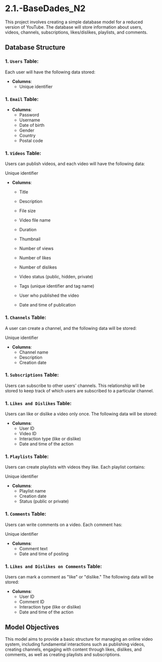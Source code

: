 # 2.1.-BaseDades_N2
This project involves creating a simple database model for a reduced version of YouTube. The database will store information about users, videos, channels, subscriptions, likes/dislikes, playlists, and comments.

## Database Structure

### 1. `Users` Table: 
Each user will have the following data stored:

- **Columns**:
  - Unique identifier

### 1. `Email` Table: 

- **Columns**:
  - Password
  - Username
  - Date of birth
  - Gender
  - Country
  - Postal code

### 1. `Videos` Table: 
Users can publish videos, and each video will have the following data:

Unique identifier
- **Columns**:
  - Title
  - Description
  - File size
  - Video file name
  - Duration
  - Thumbnail
  - Number of views
  - Number of likes
  - Number of dislikes
  - Video status (public, hidden, private)

  - Tags (unique identifier and tag name)
  - User who published the video
  - Date and time of publication

### 1. `Channels` Table: 
A user can create a channel, and the following data will be stored:

Unique identifier
- **Columns**:
  - Channel name
  - Description
  - Creation date

### 1. `Subscriptions` Table: 
Users can subscribe to other users' channels. This relationship will be stored to keep track of which users are subscribed to a particular channel.

### 1. `Likes and Dislikes` Table: 
Users can like or dislike a video only once. The following data will be stored:
- **Columns**:
  - User ID
  - Video ID
  - Interaction type (like or dislike)
  - Date and time of the action

### 1. `Playlists` Table: 
Users can create playlists with videos they like. Each playlist contains:

Unique identifier
- **Columns**:
  - Playlist name
  - Creation date
  - Status (public or private)

### 1. `Comments` Table: 
Users can write comments on a video. Each comment has:

Unique identifier
- **Columns**:
  - Comment text
  - Date and time of posting

### 1. `Likes and Dislikes on Comments` Table: 
Users can mark a comment as "like" or "dislike." The following data will be stored:
- **Columns**:
  - User ID
  - Comment ID
  - Interaction type (like or dislike)
  - Date and time of the action

## Model Objectives
This model aims to provide a basic structure for managing an online video system, including fundamental interactions such as publishing videos, creating channels, engaging with content through likes, dislikes, and comments, as well as creating playlists and subscriptions.
